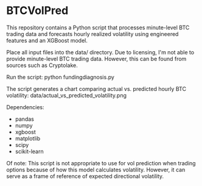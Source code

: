 # BTCVolPred
This repository contains a Python script that processes minute-level BTC trading data and forecasts hourly realized volatility using engineered features and an XGBoost model.

Place all input files into the data/ directory. Due to licensing, I'm not able to provide minute-level BTC trading data. However, this can be found from sources such as Cryptolake. 

Run the script:
python fundingdiagnosis.py

The script generates a chart comparing actual vs. predicted hourly BTC volatility:
data/actual_vs_predicted_volatility.png

Dependencies:
- pandas
- numpy
- xgboost
- matplotlib
- scipy
- scikit-learn

Of note: This script is not appropriate to use for vol prediction when trading options because of how this model calculates volatility. However, it can serve as a frame of reference of expected directional volatility. 
